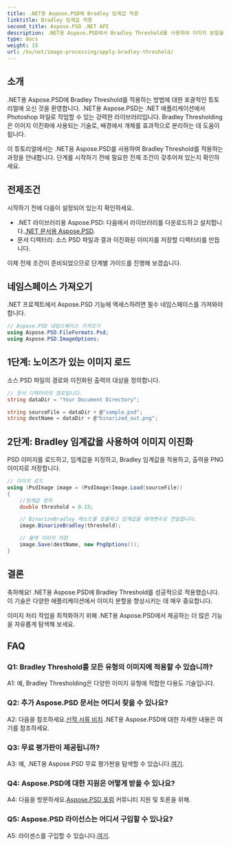 ```yaml
---
title: .NET용 Aspose.PSD에 Bradley 임계값 적용
linktitle: Bradley 임계값 적용
second_title: Aspose.PSD .NET API
description: .NET용 Aspose.PSD에서 Bradley Threshold를 사용하여 이미지 분할을 향상합니다. 효과적인 이진화를 위한 단계별 가이드입니다.
type: docs
weight: 15
url: /ko/net/image-processing/apply-bradley-threshold/
---
```

## 소개

.NET용 Aspose.PSD에 Bradley Threshold를 적용하는 방법에 대한 포괄적인 튜토리얼에 오신 것을 환영합니다. .NET용 Aspose.PSD는 .NET 애플리케이션에서 Photoshop 파일로 작업할 수 있는 강력한 라이브러리입니다. Bradley Thresholding은 이미지 이진화에 사용되는 기술로, 배경에서 개체를 효과적으로 분리하는 데 도움이 됩니다.

이 튜토리얼에서는 .NET용 Aspose.PSD를 사용하여 Bradley Threshold를 적용하는 과정을 안내합니다. 단계를 시작하기 전에 필요한 전제 조건이 갖추어져 있는지 확인하세요.

## 전제조건

시작하기 전에 다음이 설정되어 있는지 확인하세요.

-  .NET 라이브러리용 Aspose.PSD: 다음에서 라이브러리를 다운로드하고 설치합니다.[.NET 문서용 Aspose.PSD](https://reference.aspose.com/psd/net/).
- 문서 디렉터리: 소스 PSD 파일과 결과 이진화된 이미지를 저장할 디렉터리를 만듭니다.

이제 전제 조건이 준비되었으므로 단계별 가이드를 진행해 보겠습니다.

## 네임스페이스 가져오기

.NET 프로젝트에서 Aspose.PSD 기능에 액세스하려면 필수 네임스페이스를 가져와야 합니다.

```csharp
// Aspose.PSD 네임스페이스 가져오기
using Aspose.PSD.FileFormats.Psd;
using Aspose.PSD.ImageOptions;
```

## 1단계: 노이즈가 있는 이미지 로드

소스 PSD 파일의 경로와 이진화된 출력의 대상을 정의합니다.

```csharp
// 문서 디렉터리의 경로입니다.
string dataDir = "Your Document Directory";

string sourceFile = dataDir + @"sample.psd";
string destName = dataDir + @"binarized_out.png";
```

## 2단계: Bradley 임계값을 사용하여 이미지 이진화

PSD 이미지를 로드하고, 임계값을 지정하고, Bradley 임계값을 적용하고, 출력을 PNG 이미지로 저장합니다.

```csharp
// 이미지 로드
using (PsdImage image = (PsdImage)Image.Load(sourceFile))
{
    //임계값 정의
    double threshold = 0.15;

    // BinarizeBradley 메소드를 호출하고 임계값을 매개변수로 전달합니다.
    image.BinarizeBradley(threshold);

    // 출력 이미지 저장
    image.Save(destName, new PngOptions());
}
```

## 결론

축하해요! .NET용 Aspose.PSD에 Bradley Threshold를 성공적으로 적용했습니다. 이 기술은 다양한 애플리케이션에서 이미지 분할을 향상시키는 데 매우 중요합니다.

이미지 처리 작업을 최적화하기 위해 .NET용 Aspose.PSD에서 제공하는 더 많은 기능을 자유롭게 탐색해 보세요.

## FAQ

### Q1: Bradley Threshold를 모든 유형의 이미지에 적용할 수 있습니까?

A1: 예, Bradley Thresholding은 다양한 이미지 유형에 적합한 다용도 기술입니다.

### Q2: 추가 Aspose.PSD 문서는 어디서 찾을 수 있나요?

 A2: 다음을 참조하세요.[선적 서류 비치](https://reference.aspose.com/psd/net/) .NET용 Aspose.PSD에 대한 자세한 내용은 여기를 참조하세요.

### Q3: 무료 평가판이 제공됩니까?

 A3: 예, .NET용 Aspose.PSD 무료 평가판을 탐색할 수 있습니다.[여기](https://releases.aspose.com/).

### Q4: Aspose.PSD에 대한 지원은 어떻게 받을 수 있나요?

 A4: 다음을 방문하세요.[Aspose.PSD 포럼](https://forum.aspose.com/c/psd/34) 커뮤니티 지원 및 토론을 위해.

### Q5: Aspose.PSD 라이선스는 어디서 구입할 수 있나요?

 A5: 라이센스를 구입할 수 있습니다.[여기](https://purchase.aspose.com/buy).